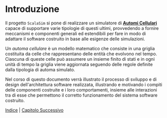 # Introduzione

Il progetto `ScalaSim` si pone di realizzare un simulatore di [**Automi
Cellulari**](https://it.wikipedia.org/wiki/Automa_cellulare) capace di
supportare varie tipologie di questi ultimi, provvedendo a fornire meccanismi e
componenti generali ed estendibili per fare in modo di adattare il software
costruito in base alle esigenze delle simulazioni.

Un *automa cellulare* è un modello matematico che consiste in una griglia
costituita da celle che rappresentano delle entità che evolvono nel tempo.
Ciascuna di queste celle può assumere un insieme finito di stati e in ogni
unità di tempo la griglia viene aggiornata seguendo delle regole definite dalla
tipologia di automa simulato.

Nel corso di questo documento verrà illustrato il processo di sviluppo e di
design dell'architettura software realizzata, illustrando e motivando i compiti
delle componenti costruite e i loro comportamenti, insieme alle interazioni tra
di esse che permettono il corretto funzionamento del sistema software
costruito.

[Indice](./index.md) | [Capitolo Successivo](./2-development-process.md)
